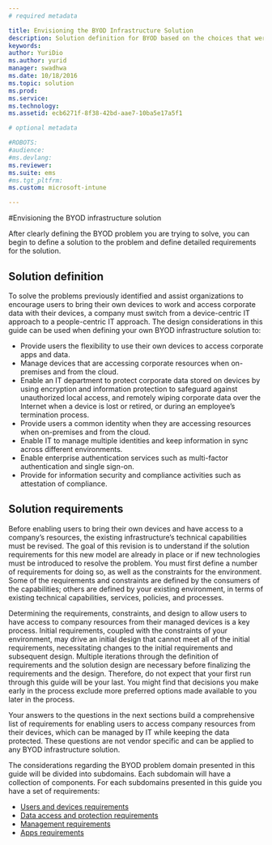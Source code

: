 ```yaml
---
# required metadata

title: Envisioning the BYOD Infrastructure Solution
description: Solution definition for BYOD based on the choices that were made during the designing process.
keywords:
author: YuriDio
ms.author: yurid
manager: swadhwa
ms.date: 10/18/2016
ms.topic: solution
ms.prod:
ms.service: 
ms.technology:
ms.assetid: ecb6271f-8f38-42bd-aae7-10ba5e17a5f1

# optional metadata

#ROBOTS:
#audience:
#ms.devlang:
ms.reviewer: 
ms.suite: ems
#ms.tgt_pltfrm:
ms.custom: microsoft-intune

---
```


#Envisioning the BYOD infrastructure solution

After clearly defining the BYOD problem you are trying to solve, you can begin to define a solution to the problem and define detailed requirements for the solution.

## Solution definition

To solve the problems previously identified and assist organizations to encourage users to bring their own devices to work and access corporate data with their devices, a company must switch from a device-centric IT approach to a people-centric IT approach. The design considerations in this guide can be used when defining your own BYOD infrastructure solution to: 

- Provide users the flexibility to use their own devices to access corporate apps and data.
- Manage devices that are accessing corporate resources when on-premises and from the cloud.
- Enable an IT department to protect corporate data stored on devices by using encryption and information protection to safeguard against unauthorized local access, and remotely wiping corporate data over the Internet when a device is lost or retired, or during an employee’s termination process.
- Provide users a common identity when they are accessing resources when on-premises and from the cloud.
- Enable IT to manage multiple identities and keep information in sync across different environments.
- Enable enterprise authentication services such as multi-factor authentication and single sign-on.
- Provide for information security and compliance activities such as attestation of compliance.

## Solution requirements

Before enabling users to bring their own devices and have access to a company’s resources, the existing infrastructure’s technical capabilities must be revised. The goal of this revision is to understand if the solution requirements for this new model are already in place or if new technologies must be introduced to resolve the problem. You must first define a number of requirements for doing so, as well as the constraints for the environment. Some of the requirements and constraints are defined by the consumers of the capabilities; others are defined by your existing environment, in terms of existing technical capabilities, services, policies, and processes.

Determining the requirements, constraints, and design to allow users to have access to company resources from their managed devices is a key process. Initial requirements, coupled with the constraints of your environment, may drive an initial design that cannot meet all of the initial requirements, necessitating changes to the initial requirements and subsequent design. Multiple iterations through the definition of requirements and the solution design are necessary before finalizing the requirements and the design. Therefore, do not expect that your first run through this guide will be your last. You might find that decisions you make early in the process exclude more preferred options made available to you later in the process.

Your answers to the questions in the next sections build a comprehensive list of requirements for enabling users to access company resources from their devices, which can be managed by IT while keeping the data protected. These questions are not vendor specific and can be applied to any BYOD infrastructure solution.

The considerations regarding the BYOD problem domain presented in this guide will be divided into subdomains. Each subdomain will have a collection of components. For each subdomains presented in this guide you have a set of requirements:

- [Users and devices requirements](byod-user-device-reqs.md)
- [Data access and protection requirements](byod-data-access-protection-reqs.md)
- [Management requirements](byod-management-reqs.md)
- [Apps requirements](byod-app-reqs.md)

